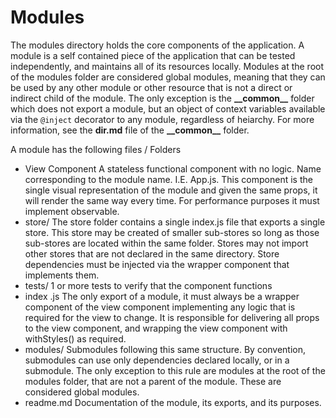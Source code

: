 # Modules

The modules directory holds the core components of the application.
A module is a self contained piece of the application that can be tested
independently, and maintains all of its resources locally. Modules at the
root of the modules folder are considered global modules, meaning that they
can be used by any other module or other resource that is not a direct or 
indirect child of the module. The only exception is the **\_\_common\_\_** folder
which does not export a module, but an object of context variables available
via the `@inject` decorator to any module, regardless of heiarchy. For
more information, see the **dir.md** file of the **\_\_common\_\_** folder. 
 

A module has the following files / Folders

* View Component 
  A stateless functional component with no logic. Name corresponding to the module name.
  I.E. App.js. This component is the single visual representation of the module and
  given the same props, it will render the same way every time. For performance purposes
  it must implement observable.
* store/ 
  The store folder contains a single index.js file that exports a single store.
  This store may be created of smaller sub-stores so long as those sub-stores
  are located within the same folder. Stores may not import other stores
  that are not declared in the same directory. Store dependencies must be
  injected via the wrapper component that implements them.
* tests/ 
  1 or more tests to verify that the component functions
* index .js
  The only export of a module, it must always be a wrapper component of the view component 
  implementing any logic that is required for the view to change. It is responsible
  for delivering all props to the view component, and wrapping the view component
  with withStyles() as required.
* modules/
  Submodules following this same structure. By convention, submodules can 
  use only dependencies declared locally, or in a submodule. The only 
  exception to this rule are modules at the root of the modules folder,
  that are not a parent of the module. These are considered global modules.
* readme.md
  Documentation of the module, its exports, and its purposes.